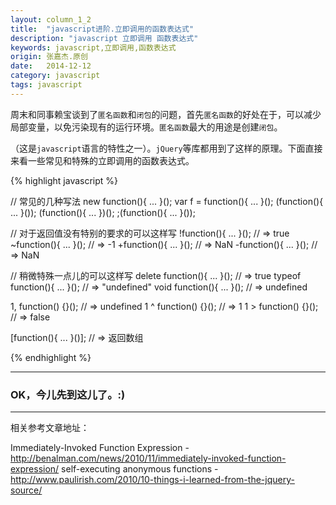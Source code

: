 ```yaml
---
layout: column_1_2
title:  "javascript进阶.立即调用的函数表达式"
description: "javascript 立即调用 函数表达式"
keywords: javascript,立即调用,函数表达式
origin: 张嘉杰.原创
date:   2014-12-12
category: javascript
tags: javascript
---
```


周末和同事赖宝谈到了`匿名函数`和`闭包`的问题，首先`匿名函数`的好处在于，可以减少局部变量，以免污染现有的运行环境。`匿名函数`最大的用途是创建`闭包`。
<!--more-->
（这是`javascript`语言的特性之一）。`jQuery`等库都用到了这样的原理。下面直接来看一些常见和特殊的立即调用的函数表达式。

{% highlight javascript %}

// 常见的几种写法 
new function(){ ... }();
var f = function(){ ... }();
(function(){ ... }());
(function(){ ... })();
;(function(){ ... }());

// 对于返回值没有特别的要求的可以这样写
!function(){ ... }();  // => true
~function(){ ... }();  // => -1
+function(){ ... }();  // => NaN
-function(){ ... }();  // => NaN

// 稍微特殊一点儿的可以这样写
delete function(){ ... }(); // => true
typeof function(){ ... }(); // => "undefined"
void function(){ ... }();   // => undefined

1, function() {}();  // => undefined
1 ^ function() {}(); // => 1
1 > function() {}(); // => false

[function(){ ... }()]; // => 返回数组

{% endhighlight %}

-----------------------

### OK，今儿先到这儿了。:) 

-----------------------

相关参考文章地址：

Immediately-Invoked Function Expression - <http://benalman.com/news/2010/11/immediately-invoked-function-expression/>
self-executing anonymous functions - <http://www.paulirish.com/2010/10-things-i-learned-from-the-jquery-source/>
